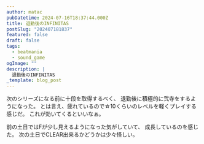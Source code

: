 ```yaml
---
author: matac
pubDatetime: 2024-07-16T18:37:44.000Z
title: 退勤後のINFINITAS
postSlug: "202407181837"
featured: false
draft: false
tags:
  - beatmania
  - sound_game
ogImage: ""
description: |
  退勤後のINFINITAS
_template: blog_post
---
```


次のシリーズになる前に十段を取得するべく、
退勤後に積極的に弐寺をするようになった。
とは言え、疲れているので☆10くらいのレベルを軽くプレイする感じだ。
これが効いてくるといいなぁ。

前の土日ではFが少し見えるようになった気がしていて、
成長しているのを感じた。
次の土日でCLEAR出来るかどうかは少々怪しい。
